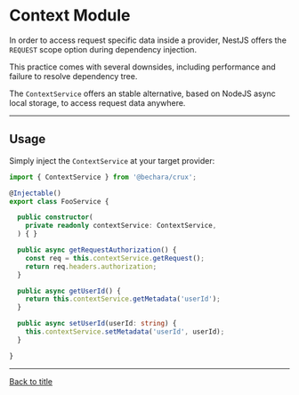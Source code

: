 # Context Module

In order to access request specific data inside a provider, NestJS offers the `REQUEST` scope option during dependency injection.

This practice comes with several downsides, including performance and failure to resolve dependency tree.

The `ContextService` offers an stable alternative, based on NodeJS async local storage, to access request data anywhere.

---

## Usage

Simply inject the `ContextService` at your target provider:

```ts
import { ContextService } from '@bechara/crux';

@Injectable()
export class FooService {

  public constructor(
    private readonly contextService: ContextService,
  ) { }

  public async getRequestAuthorization() {
    const req = this.contextService.getRequest();
    return req.headers.authorization;
  }

  public async getUserId() {
    return this.contextService.getMetadata('userId');
  }

  public async setUserId(userId: string) {
    this.contextService.setMetadata('userId', userId);
  }

}
```

---

[Back to title](../../README.md)
